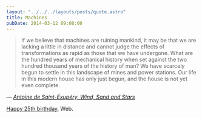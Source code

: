 ```yaml
---
layout: "../../../layouts/posts/quote.astro"
title: Machines
pubDate: 2014-03-12 09:08:00
---
```


> If we believe that machines are ruining mankind, it may be that we are lacking a little in distance and cannot judge the effects of transformations as rapid as those that we have undergone. What are the hundred years of mechanical history when set against the two hundred thousand years of the history of man? We have scarcely begun to settle in this landscape of mines and power stations. Our life in this modern house has only just begun, and the house is not yet even complete.

— <cite>[Antoine de Saint-Exupéry, _Wind, Sand and Stars_](https://www.goodreads.com/book/show/8837.Wind_Sand_and_Stars)</cite>

[Happy 25th birthday](http://www.webat25.org/), Web.
